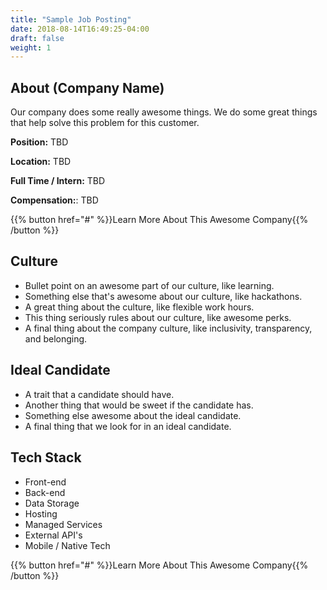 ```yaml
---
title: "Sample Job Posting"
date: 2018-08-14T16:49:25-04:00
draft: false
weight: 1
---
```


## About (Company Name)
Our company does some really awesome things. We do some great things that help solve this problem for this customer. 

__Position:__ TBD

__Location:__ TBD

__Full Time / Intern:__ TBD

__Compensation:__: TBD

{{% button href="#" %}}Learn More About This Awesome Company{{% /button %}}

## Culture
- Bullet point on an awesome part of our culture, like learning.
- Something else that's awesome about our culture, like hackathons.
- A great thing about the culture, like flexible work hours.
- This thing seriously rules about our culture, like awesome perks.
- A final thing about the company culture, like inclusivity, transparency, and belonging.

## Ideal Candidate
- A trait that a candidate should have.
- Another thing that would be sweet if the candidate has.
- Something else awesome about the ideal candidate.
- A final thing that we look for in an ideal candidate.

## Tech Stack
- Front-end 
- Back-end 
- Data Storage 
- Hosting
- Managed Services
- External API's
- Mobile / Native Tech

{{% button href="#" %}}Learn More About This Awesome Company{{% /button %}}